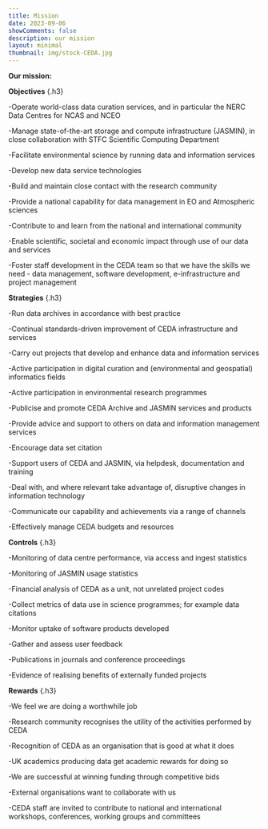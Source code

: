 ```yaml
---
title: Mission
date: 2023-09-06
showComments: false
description: our mission
layout: minimal
thumbnail: img/stock-CEDA.jpg
---
```


__Our mission:__

__Objectives__ 
{.h3}


-Operate world-class data curation services, and in particular the NERC Data Centres for NCAS and NCEO

-Manage state-of-the-art storage and compute infrastructure (JASMIN), in close collaboration with STFC Scientific Computing Department

-Facilitate environmental science by running data and information services

-Develop new data service technologies

-Build and maintain close contact with the research community

-Provide a national capability for data management in EO and Atmospheric sciences

-Contribute to and learn from the national and international community

-Enable scientific, societal and economic impact through use of our data and services

-Foster staff development in the CEDA team so that we have the skills we need - data management, software development, e-infrastructure and project management 

__Strategies__
{.h3}

-Run data archives in accordance with best practice

-Continual standards-driven improvement of CEDA infrastructure and services

-Carry out projects that develop and enhance data and information services

-Active participation in digital curation and (environmental and geospatial) informatics fields

-Active participation in environmental research programmes

-Publicise and promote CEDA Archive and JASMIN services and products

-Provide advice and support to others on data and information management services

-Encourage data set citation

-Support users of CEDA and JASMIN, via helpdesk, documentation and training

-Deal with, and where relevant take advantage of, disruptive changes in information technology

-Communicate our capability and achievements via a range of channels

-Effectively manage CEDA budgets and resources

__Controls__
{.h3}

-Monitoring of data centre performance, via access and ingest statistics

-Monitoring of JASMIN usage statistics

-Financial analysis of CEDA as a unit, not unrelated project codes

-Collect metrics of data use in science programmes; for example data citations

-Monitor uptake of software products developed

-Gather and assess user feedback

-Publications in journals and conference proceedings

-Evidence of realising benefits of externally funded projects

__Rewards__
{.h3}

-We feel we are doing a worthwhile job

-Research community recognises the utility of the activities performed by CEDA

-Recognition of CEDA as an organisation that is good at what it does

-UK academics producing data get academic rewards for doing so

-We are successful at winning funding through competitive bids

-External organisations want to collaborate with us

-CEDA staff are invited to contribute to national and international workshops, conferences, working groups and committees